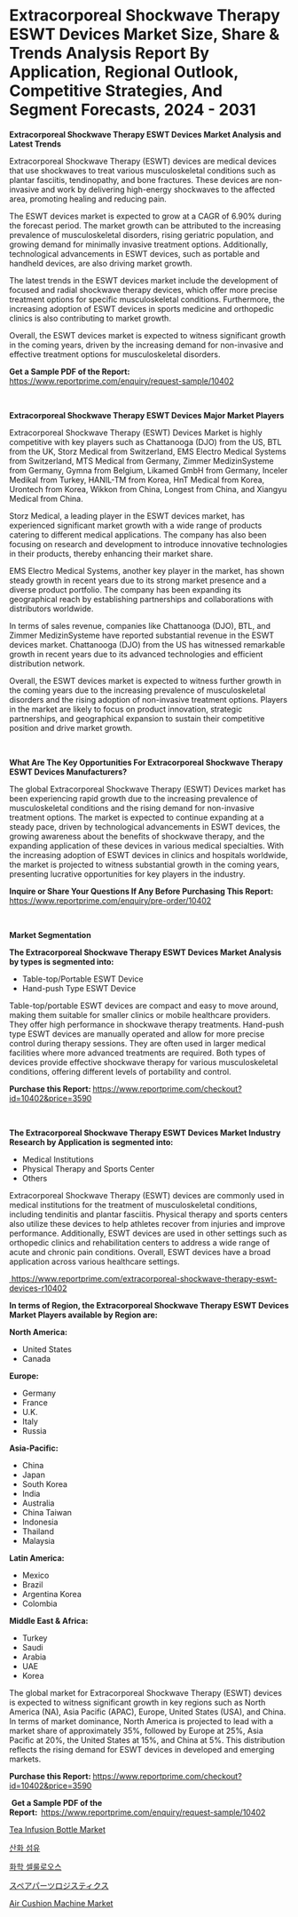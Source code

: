 <p><h1>Extracorporeal Shockwave Therapy ESWT Devices Market Size, Share & Trends Analysis Report By Application, Regional Outlook, Competitive Strategies, And Segment Forecasts, 2024 - 2031</h1></p><p><strong>Extracorporeal Shockwave Therapy ESWT Devices Market Analysis and Latest Trends</strong></p>
<p><p>Extracorporeal Shockwave Therapy (ESWT) devices are medical devices that use shockwaves to treat various musculoskeletal conditions such as plantar fasciitis, tendinopathy, and bone fractures. These devices are non-invasive and work by delivering high-energy shockwaves to the affected area, promoting healing and reducing pain.</p><p>The ESWT devices market is expected to grow at a CAGR of 6.90% during the forecast period. The market growth can be attributed to the increasing prevalence of musculoskeletal disorders, rising geriatric population, and growing demand for minimally invasive treatment options. Additionally, technological advancements in ESWT devices, such as portable and handheld devices, are also driving market growth.</p><p>The latest trends in the ESWT devices market include the development of focused and radial shockwave therapy devices, which offer more precise treatment options for specific musculoskeletal conditions. Furthermore, the increasing adoption of ESWT devices in sports medicine and orthopedic clinics is also contributing to market growth.</p><p>Overall, the ESWT devices market is expected to witness significant growth in the coming years, driven by the increasing demand for non-invasive and effective treatment options for musculoskeletal disorders.</p></p>
<p><strong>Get a Sample PDF of the Report:&nbsp;</strong> <a href="https://www.reportprime.com/enquiry/request-sample/10402">https://www.reportprime.com/enquiry/request-sample/10402</a></p>
<p>&nbsp;</p>
<p><strong>Extracorporeal Shockwave Therapy ESWT Devices Major Market Players</strong></p>
<p><p>Extracorporeal Shockwave Therapy (ESWT) Devices Market is highly competitive with key players such as Chattanooga (DJO) from the US, BTL from the UK, Storz Medical from Switzerland, EMS Electro Medical Systems from Switzerland, MTS Medical from Germany, Zimmer MedizinSysteme from Germany, Gymna from Belgium, Likamed GmbH from Germany, Inceler Medikal from Turkey, HANIL-TM from Korea, HnT Medical from Korea, Urontech from Korea, Wikkon from China, Longest from China, and Xiangyu Medical from China.</p><p>Storz Medical, a leading player in the ESWT devices market, has experienced significant market growth with a wide range of products catering to different medical applications. The company has also been focusing on research and development to introduce innovative technologies in their products, thereby enhancing their market share.</p><p>EMS Electro Medical Systems, another key player in the market, has shown steady growth in recent years due to its strong market presence and a diverse product portfolio. The company has been expanding its geographical reach by establishing partnerships and collaborations with distributors worldwide.</p><p>In terms of sales revenue, companies like Chattanooga (DJO), BTL, and Zimmer MedizinSysteme have reported substantial revenue in the ESWT devices market. Chattanooga (DJO) from the US has witnessed remarkable growth in recent years due to its advanced technologies and efficient distribution network.</p><p>Overall, the ESWT devices market is expected to witness further growth in the coming years due to the increasing prevalence of musculoskeletal disorders and the rising adoption of non-invasive treatment options. Players in the market are likely to focus on product innovation, strategic partnerships, and geographical expansion to sustain their competitive position and drive market growth.</p></p>
<p>&nbsp;</p>
<p><strong>What Are The Key Opportunities For Extracorporeal Shockwave Therapy ESWT Devices Manufacturers?</strong></p>
<p><p>The global Extracorporeal Shockwave Therapy (ESWT) Devices market has been experiencing rapid growth due to the increasing prevalence of musculoskeletal conditions and the rising demand for non-invasive treatment options. The market is expected to continue expanding at a steady pace, driven by technological advancements in ESWT devices, the growing awareness about the benefits of shockwave therapy, and the expanding application of these devices in various medical specialties. With the increasing adoption of ESWT devices in clinics and hospitals worldwide, the market is projected to witness substantial growth in the coming years, presenting lucrative opportunities for key players in the industry.</p></p>
<p><strong>Inquire or Share Your Questions If Any Before Purchasing This Report:</strong> <a href="https://www.reportprime.com/enquiry/pre-order/10402">https://www.reportprime.com/enquiry/pre-order/10402</a></p>
<p>&nbsp;</p>
<p><strong>Market Segmentation</strong></p>
<p><strong>The Extracorporeal Shockwave Therapy ESWT Devices Market Analysis by types is segmented into:</strong></p>
<p><ul><li>Table-top/Portable ESWT Device</li><li>Hand-push Type ESWT Device</li></ul></p>
<p><p>Table-top/portable ESWT devices are compact and easy to move around, making them suitable for smaller clinics or mobile healthcare providers. They offer high performance in shockwave therapy treatments. Hand-push type ESWT devices are manually operated and allow for more precise control during therapy sessions. They are often used in larger medical facilities where more advanced treatments are required. Both types of devices provide effective shockwave therapy for various musculoskeletal conditions, offering different levels of portability and control.</p></p>
<p><strong>Purchase this Report:&nbsp;</strong><a href="https://www.reportprime.com/checkout?id=10402&price=3590">https://www.reportprime.com/checkout?id=10402&price=3590</a></p>
<p>&nbsp;</p>
<p><strong>The Extracorporeal Shockwave Therapy ESWT Devices Market Industry Research by Application is segmented into:</strong></p>
<p><ul><li>Medical Institutions</li><li>Physical Therapy and Sports Center</li><li>Others</li></ul></p>
<p><p>Extracorporeal Shockwave Therapy (ESWT) devices are commonly used in medical institutions for the treatment of musculoskeletal conditions, including tendinitis and plantar fasciitis. Physical therapy and sports centers also utilize these devices to help athletes recover from injuries and improve performance. Additionally, ESWT devices are used in other settings such as orthopedic clinics and rehabilitation centers to address a wide range of acute and chronic pain conditions. Overall, ESWT devices have a broad application across various healthcare settings.</p></p>
<p><a href="https://www.reportprime.com/extracorporeal-shockwave-therapy-eswt-devices-r10402">&nbsp;https://www.reportprime.com/extracorporeal-shockwave-therapy-eswt-devices-r10402</a></p>
<p><strong>In terms of Region, the Extracorporeal Shockwave Therapy ESWT Devices Market Players available by Region are:</strong></p>
<p>
    <p> <strong> North America: </strong>
        <ul>
            <li>United States</li>
            <li>Canada</li>
        </ul>
        </p> 
    <p> <strong> Europe: </strong>
        <ul>
            <li>Germany</li>
            <li>France</li>
            <li>U.K.</li>
            <li>Italy</li>
            <li>Russia</li>
        </ul>
        </p> 
    <p> <strong> Asia-Pacific: </strong>
        <ul>
            <li>China</li>
            <li>Japan</li>
            <li>South Korea</li>
            <li>India</li>
            <li>Australia</li>
            <li>China Taiwan</li>
            <li>Indonesia</li>
            <li>Thailand</li>
            <li>Malaysia</li>
        </ul>
        </p> 
    <p> <strong> Latin America: </strong>
        <ul>
            <li>Mexico</li>
            <li>Brazil</li>
            <li>Argentina Korea</li>
            <li>Colombia</li>
        </ul>
        </p> 
    <p> <strong> Middle East & Africa: </strong>
        <ul>
            <li>Turkey</li>
            <li>Saudi</li>
            <li>Arabia</li>
            <li>UAE</li>
            <li>Korea</li>
        </ul>
    </p>
    </p>
<p><p>The global market for Extracorporeal Shockwave Therapy (ESWT) devices is expected to witness significant growth in key regions such as North America (NA), Asia Pacific (APAC), Europe, United States (USA), and China. In terms of market dominance, North America is projected to lead with a market share of approximately 35%, followed by Europe at 25%, Asia Pacific at 20%, the United States at 15%, and China at 5%. This distribution reflects the rising demand for ESWT devices in developed and emerging markets.</p></p>
<p><strong>Purchase this Report: </strong><a href="https://www.reportprime.com/checkout?id=10402&price=3590">https://www.reportprime.com/checkout?id=10402&price=3590</a></p>
<p>&nbsp;<strong>Get a Sample PDF of the Report:&nbsp;&nbsp;</strong><a href="https://www.reportprime.com/enquiry/request-sample/10402">https://www.reportprime.com/enquiry/request-sample/10402</a></p>
<p><strong></strong></p>
<p><p><a href="https://issuu.com/reportprime-2/docs/tea-infusion-bottle-market-size-2030.pptx">Tea Infusion Bottle Market</a></p><p><a href="https://github.com/Hubertstyenger6685/Market-Research-Report-List-1/blob/main/317772474315.md">산화 섬유</a></p><p><a href="https://medium.com/@howaoole34545/%ED%99%94%ED%95%99-%EC%85%80%EB%A3%B0%EB%A1%9C%EC%8A%A4-%EC%8B%9C%EC%9E%A5-%EA%B2%BD%EC%9F%81-%EB%B6%84%EC%84%9D-%EC%8B%9C%EC%9E%A5-%EB%8F%99%ED%96%A5-%EB%B0%8F-2031%EB%85%84%EA%B9%8C%EC%A7%80%EC%9D%98-%EC%98%88%EC%B8%A1-fe0ab338bf95">화학 셀룰로오스</a></p><p><a href="https://github.com/dadanedu33/Market-Research-Report-List-1/blob/main/447220579471.md">スペアパーツロジスティクス</a></p><p><a href="https://www.linkedin.com/pulse/analyzing-air-cushion-machine-market-global-industry-perspective-ys82e?trackingId=%2F01jLZRVPyDZKS42CWkBww%3D%3D">Air Cushion Machine Market</a></p></p>